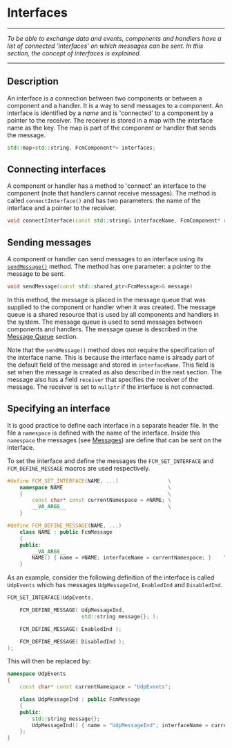 # Interfaces
***
_To be able to exchange data and events, components and handlers have a list of connected 'interfaces' on which messages can be sent. In this section, the concept of interfaces is explained._
***

## Description
An interface is a connection between two components or between a component and a handler. It is a way to send messages to a component. An interface is identified by a _name_ and is 'connected' to a component by a pointer to the receiver. The receiver is stored in a map with the interface name as the key. The map is part of the component or handler that sends the message.

```cpp
std::map<std::string, FcmComponent*> interfaces;
```

## Connecting interfaces

A component or handler has a method to 'connect' an interface to the component (note that handlers cannot receive messages). The method is called `connectInterface()` and has two parameters: the name of the interface and a pointer to the receiver.

```cpp
void connectInterface(const std::string& interfaceName, FcmComponent* receiver)
```

## Sending messages

A component or handler can send messages to an interface using its [`sendMessage()`](Component.md#send-a-message) method. The method has one parameter: a pointer to the message to be sent.

```cpp
void sendMessage(const std::shared_ptr<FcmMessage>& message)
```

In this method, the message is placed in the message queue that was supplied to the component or handler when it was created. The message queue is a shared resource that is used by all components and handlers in the system. The message queue is used to send messages between components and handlers. The message queue is described in the [Message Queue](MessageQueue.md) section.

Note that the `sendMessage()` method does not require the specification of the interface name. This is because the interface name is already part of the default field of the message and stored in `interfaceName`. This field is set when the message is created as also described in the next section. The message also has a field `receiver` that specifies the receiver of the message. The receiver is set to `nullptr` if the interface is not connected.

## Specifying an interface

It is good practice to define each interface in a separate header file. In the file a ``namespace`` is defined with the name of the interface. Inside this ``namespace`` the messages (see [Messages](Messages.md)) are define that can be sent on the interface.

To set the interface and define the messages the ``FCM_SET_INTERFACE`` and ``FCM_DEFINE_MESSAGE`` macros are used respectively.

```cpp
#define FCM_SET_INTERFACE(NAME, ...)                \
    namespace NAME                                  \
    {                                               \
        const char* const currentNamespace = #NAME; \
        __VA_ARGS__                                 \
    }
```

```cpp
#define FCM_DEFINE_MESSAGE(NAME, ...)                                   \
    class NAME : public FcmMessage                                      \
    {                                                                   \
    public:                                                             \
        __VA_ARGS__                                                     \
        NAME() { name = #NAME; interfaceName = currentNamespace; }    \
    }
```

As an example, consider the following definition of the interface is called `UdpEvents` which has messages `UdpMessageInd`, `EnabledInd` and `DisabledInd`.

```cpp
FCM_SET_INTERFACE(UdpEvents,

    FCM_DEFINE_MESSAGE( UdpMessageInd,
                        std::string message{}; );

    FCM_DEFINE_MESSAGE( EnabledInd );

    FCM_DEFINE_MESSAGE( DisabledInd );
);
```

This will then be replaced by:

```cpp
namespace UdpEvents
{
    const char* const currentNamespace = "UdpEvents";

    class UdpMessageInd : public FcmMessage
    {
    public:
        std::string message{};
        UdpMessageInd() { name = "UdpMessageInd"; interfaceName = currentNamespace; }
    };
}
```






